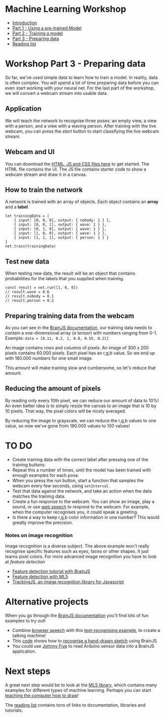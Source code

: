 # Machine Learning Workshop

- [Introduction](./introduction.md)
- [Part 1 - Using a pre-trained Model](./workshop1.md)
- [Part 2 - Training a model](./workshop2.md)
- [Part 3 - Preparing data](./workshop3.md)
- [Reading list](../README.md)

# Workshop Part 3 - Preparing data

So far, we've used simple data to learn how to train a model. In reality, data is often complex. You will spend a lot of time preparing data before you can even start working with your neural net. For the last part of the workshop, we will convert a webcam stream into usable data.

## Application

We will teach the network to recognise three poses: an empty view, a view with a person, and a view with a waving person. After training with the live webcam, you can press the *start* button to start classifying the live webcam stream. 

## Webcam and UI

You can download the <a href="https://github.com/HR-CMGT/TLE3-machine-learning/tree/master/workshop/files" target="_blank">HTML, JS and CSS files here</a> to get started. The HTML file contains the UI. The JS file contains starter code to show a webcam stream and draw it in a canvas. 

## How to train the network

A network is trained with an array of objects. Each object contains an **array** and a **label**.

```
let trainingData = [
    { input: [0, 0, 0], output: { nobody: 1 } },
    { input: [0, 0, 1], output: { wave: 1 } },
    { input: [0, 1, 0], output: { wave: 1 } },
    { input: [1, 0, 0], output: { wave: 1 } },
    { input: [1, 1, 1], output: { person: 1 } }
]
net.train(trainingData)
```

## Test new data

When testing new data, the result will be an object that contains probabilities for the labels that you supplied when training.

```
const result = net.run([1, 0, 0])
// result.wave = 0.6
// result.nobody = 0.1
// result.person = 0.3
```

## Preparing training data from the webcam

As you can see in the [BrainJS documentation](https://github.com/BrainJS/brain.js/blob/master/README.md#training), our training data needs to contain a one-dimensional array (*a tensor*) with numbers ranging from 0-1. Example: `data = [0.11, 0.2, 1, 0.8, 0.55, 0.21]`

An image contains *rows* and *columns* of pixels. An image of 300 x 200 pixels contains 60.000 pixels. Each pixel has an r,g,b value. So we end up with 180.000 numbers for one small image. 

This amount will make training slow and cumbersome, so let's reduce that amount.

## Reducing the amount of pixels

By reading only every 10th pixel, we can reduce our amount of data to 10%! An even better idea is to simply resize the canvas to an image that is 10 by 10 pixels. That way, the pixel colors will be nicely averaged.

By reducing the image to grayscale, we can reduce the r,g,b values to one value, so now we've gone from 180.000 values to 100 values! 

# TO DO

- Create training data with the correct label after pressing one of the training buttons.
- Repeat this a number of times, until the model has been trained with enough examples for each pose.
- When you press the *run* button, start a function that samples the webcam every few seconds, using `setInterval`.
- Test that data against the network, and take an action when the data matches the training data.
- Create a fun response to the webcam. You can show an image, play a sound, or use [web speech](https://developer.mozilla.org/en-US/docs/Web/API/Web_Speech_API)
 to respond to the webcam. For example, when the computer recognises you, it could speak a greeting.
- Is there a way to keep r,g,b color information in one number? This would greatly improve the precision.

### Notes on image recognition

Image recognition is a diverse subject. The above example won't really recognise specific features such as eyes, faces or other shapes. It just learns pixel colors. For more advanced image recognition you have to look at *feature detection*

- [Feature detection tutorial with BrainJS](https://scrimba.com/c/c36zkcb)
- [Feature detection with ML5](https://ml5js.org/docs/custom-classifier)
- [TrackingJS, an image recognition library for Javascript](https://trackingjs.com)

# Alternative projects

When you go through the [BrainJS documentation](https://github.com/BrainJS/brain.js/blob/master/README.md) you'll find lots of fun examples to try out!

- Combine [browser speech](https://developer.mozilla.org/en-US/docs/Web/API/Web_Speech_API) with this [text-recognising example](https://github.com/bradtraversy/brainjs_examples), to create a talking machine!
- This [code](https://gist.github.com/mac2000/fc54e6d6bdcbfde28b03dc2a43611270) shows how to [recognise a hand-drawn sketch](https://output.jsbin.com/mofaduk) using BrainJS
- You could use [Johnny Five](http://johnny-five.io) to read Arduino sensor data into a BrainJS application.

# Next steps

A great next step would be to look at the [ML5 library](https://ml5js.org), which contains many examples for different types of machine learning. Perhaps you can start [teaching the computer how to draw](https://www.youtube.com/watch?v=pdaNttb7Mr8)!

The [reading list](../README.md) contains tons of links to documentation, libraries and tutorials.